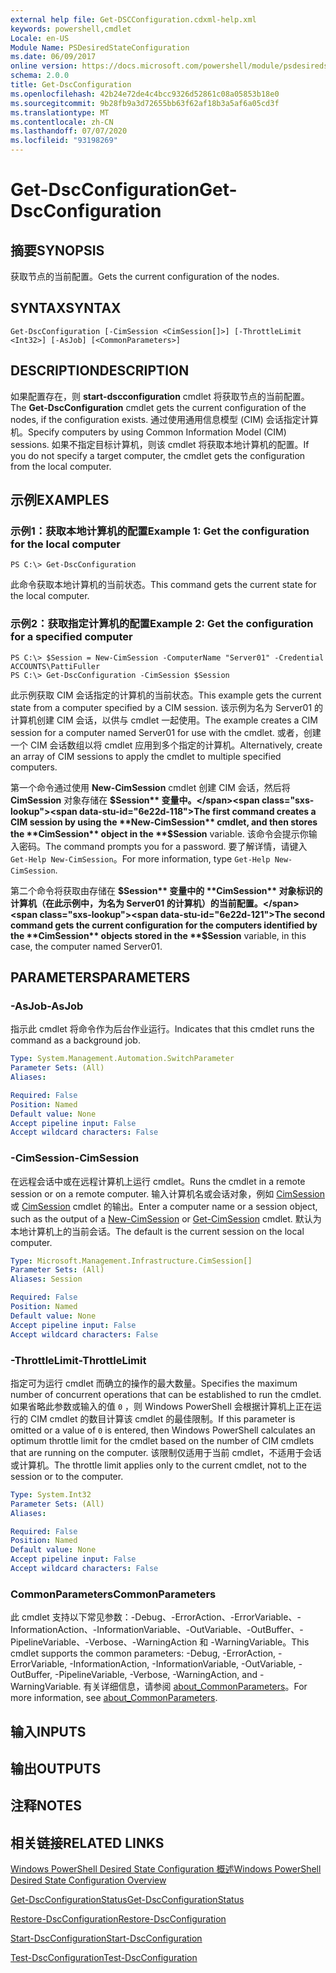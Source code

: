 ```yaml
---
external help file: Get-DSCConfiguration.cdxml-help.xml
keywords: powershell,cmdlet
Locale: en-US
Module Name: PSDesiredStateConfiguration
ms.date: 06/09/2017
online version: https://docs.microsoft.com/powershell/module/psdesiredstateconfiguration/get-dscconfiguration?view=powershell-5.1&WT.mc_id=ps-gethelp
schema: 2.0.0
title: Get-DscConfiguration
ms.openlocfilehash: 42b24e72de4c4bcc9326d52861c08a05853b18e0
ms.sourcegitcommit: 9b28fb9a3d72655bb63f62af18b3a5af6a05cd3f
ms.translationtype: MT
ms.contentlocale: zh-CN
ms.lasthandoff: 07/07/2020
ms.locfileid: "93198269"
---
```

# <span data-ttu-id="6e22d-103">Get-DscConfiguration</span><span class="sxs-lookup"><span data-stu-id="6e22d-103">Get-DscConfiguration</span></span>

## <span data-ttu-id="6e22d-104">摘要</span><span class="sxs-lookup"><span data-stu-id="6e22d-104">SYNOPSIS</span></span>
<span data-ttu-id="6e22d-105">获取节点的当前配置。</span><span class="sxs-lookup"><span data-stu-id="6e22d-105">Gets the current configuration of the nodes.</span></span>

## <span data-ttu-id="6e22d-106">SYNTAX</span><span class="sxs-lookup"><span data-stu-id="6e22d-106">SYNTAX</span></span>

```
Get-DscConfiguration [-CimSession <CimSession[]>] [-ThrottleLimit <Int32>] [-AsJob] [<CommonParameters>]
```

## <span data-ttu-id="6e22d-107">DESCRIPTION</span><span class="sxs-lookup"><span data-stu-id="6e22d-107">DESCRIPTION</span></span>
<span data-ttu-id="6e22d-108">如果配置存在，则 **start-dscconfiguration** cmdlet 将获取节点的当前配置。</span><span class="sxs-lookup"><span data-stu-id="6e22d-108">The **Get-DscConfiguration** cmdlet gets the current configuration of the nodes, if the configuration exists.</span></span>
<span data-ttu-id="6e22d-109">通过使用通用信息模型 (CIM) 会话指定计算机。</span><span class="sxs-lookup"><span data-stu-id="6e22d-109">Specify computers by using Common Information Model (CIM) sessions.</span></span>
<span data-ttu-id="6e22d-110">如果不指定目标计算机，则该 cmdlet 将获取本地计算机的配置。</span><span class="sxs-lookup"><span data-stu-id="6e22d-110">If you do not specify a target computer, the cmdlet gets the configuration from the local computer.</span></span>

## <span data-ttu-id="6e22d-111">示例</span><span class="sxs-lookup"><span data-stu-id="6e22d-111">EXAMPLES</span></span>

### <span data-ttu-id="6e22d-112">示例1：获取本地计算机的配置</span><span class="sxs-lookup"><span data-stu-id="6e22d-112">Example 1: Get the configuration for the local computer</span></span>

```
PS C:\> Get-DscConfiguration
```

<span data-ttu-id="6e22d-113">此命令获取本地计算机的当前状态。</span><span class="sxs-lookup"><span data-stu-id="6e22d-113">This command gets the current state for the local computer.</span></span>

### <span data-ttu-id="6e22d-114">示例2：获取指定计算机的配置</span><span class="sxs-lookup"><span data-stu-id="6e22d-114">Example 2: Get the configuration for a specified computer</span></span>

```
PS C:\> $Session = New-CimSession -ComputerName "Server01" -Credential ACCOUNTS\PattiFuller
PS C:\> Get-DscConfiguration -CimSession $Session
```

<span data-ttu-id="6e22d-115">此示例获取 CIM 会话指定的计算机的当前状态。</span><span class="sxs-lookup"><span data-stu-id="6e22d-115">This example gets the current state from a computer specified by a CIM session.</span></span>
<span data-ttu-id="6e22d-116">该示例为名为 Server01 的计算机创建 CIM 会话，以供与 cmdlet 一起使用。</span><span class="sxs-lookup"><span data-stu-id="6e22d-116">The example creates a CIM session for a computer named Server01 for use with the cmdlet.</span></span>
<span data-ttu-id="6e22d-117">或者，创建一个 CIM 会话数组以将 cmdlet 应用到多个指定的计算机。</span><span class="sxs-lookup"><span data-stu-id="6e22d-117">Alternatively, create an array of CIM sessions to apply the cmdlet to multiple specified computers.</span></span>

<span data-ttu-id="6e22d-118">第一个命令通过使用 **New-CimSession** cmdlet 创建 CIM 会话，然后将 **CimSession** 对象存储在 **$Session** 变量中。</span><span class="sxs-lookup"><span data-stu-id="6e22d-118">The first command creates a CIM session by using the **New-CimSession** cmdlet, and then stores the **CimSession** object in the **$Session** variable.</span></span>
<span data-ttu-id="6e22d-119">该命令会提示你输入密码。</span><span class="sxs-lookup"><span data-stu-id="6e22d-119">The command prompts you for a password.</span></span>
<span data-ttu-id="6e22d-120">要了解详情，请键入 `Get-Help New-CimSession`。</span><span class="sxs-lookup"><span data-stu-id="6e22d-120">For more information, type `Get-Help New-CimSession`.</span></span>

<span data-ttu-id="6e22d-121">第二个命令将获取由存储在 **$Session** 变量中的 **CimSession** 对象标识的计算机（在此示例中，为名为 Server01 的计算机）的当前配置。</span><span class="sxs-lookup"><span data-stu-id="6e22d-121">The second command gets the current configuration for the computers identified by the **CimSession** objects stored in the **$Session** variable, in this case, the computer named Server01.</span></span>

## <span data-ttu-id="6e22d-122">PARAMETERS</span><span class="sxs-lookup"><span data-stu-id="6e22d-122">PARAMETERS</span></span>

### <span data-ttu-id="6e22d-123">-AsJob</span><span class="sxs-lookup"><span data-stu-id="6e22d-123">-AsJob</span></span>
<span data-ttu-id="6e22d-124">指示此 cmdlet 将命令作为后台作业运行。</span><span class="sxs-lookup"><span data-stu-id="6e22d-124">Indicates that this cmdlet runs the command as a background job.</span></span>

```yaml
Type: System.Management.Automation.SwitchParameter
Parameter Sets: (All)
Aliases:

Required: False
Position: Named
Default value: None
Accept pipeline input: False
Accept wildcard characters: False
```

### <span data-ttu-id="6e22d-125">-CimSession</span><span class="sxs-lookup"><span data-stu-id="6e22d-125">-CimSession</span></span>
<span data-ttu-id="6e22d-126">在远程会话中或在远程计算机上运行 cmdlet。</span><span class="sxs-lookup"><span data-stu-id="6e22d-126">Runs the cmdlet in a remote session or on a remote computer.</span></span>
<span data-ttu-id="6e22d-127">输入计算机名或会话对象，例如 [CimSession](/powershell/module/cimcmdlets/new-cimsession) 或 [CimSession](/powershell/module/cimcmdlets/get-cimsession) cmdlet 的输出。</span><span class="sxs-lookup"><span data-stu-id="6e22d-127">Enter a computer name or a session object, such as the output of a [New-CimSession](/powershell/module/cimcmdlets/new-cimsession) or [Get-CimSession](/powershell/module/cimcmdlets/get-cimsession) cmdlet.</span></span>
<span data-ttu-id="6e22d-128">默认为本地计算机上的当前会话。</span><span class="sxs-lookup"><span data-stu-id="6e22d-128">The default is the current session on the local computer.</span></span>

```yaml
Type: Microsoft.Management.Infrastructure.CimSession[]
Parameter Sets: (All)
Aliases: Session

Required: False
Position: Named
Default value: None
Accept pipeline input: False
Accept wildcard characters: False
```

### <span data-ttu-id="6e22d-129">-ThrottleLimit</span><span class="sxs-lookup"><span data-stu-id="6e22d-129">-ThrottleLimit</span></span>
<span data-ttu-id="6e22d-130">指定可为运行 cmdlet 而确立的操作的最大数量。</span><span class="sxs-lookup"><span data-stu-id="6e22d-130">Specifies the maximum number of concurrent operations that can be established to run the cmdlet.</span></span>
<span data-ttu-id="6e22d-131">如果省略此参数或输入的值 `0` ，则 Windows PowerShell 会根据计算机上正在运行的 CIM cmdlet 的数目计算该 cmdlet 的最佳限制。</span><span class="sxs-lookup"><span data-stu-id="6e22d-131">If this parameter is omitted or a value of `0` is entered, then Windows PowerShell calculates an optimum throttle limit for the cmdlet based on the number of CIM cmdlets that are running on the computer.</span></span>
<span data-ttu-id="6e22d-132">该限制仅适用于当前 cmdlet，不适用于会话或计算机。</span><span class="sxs-lookup"><span data-stu-id="6e22d-132">The throttle limit applies only to the current cmdlet, not to the session or to the computer.</span></span>

```yaml
Type: System.Int32
Parameter Sets: (All)
Aliases:

Required: False
Position: Named
Default value: None
Accept pipeline input: False
Accept wildcard characters: False
```

### <span data-ttu-id="6e22d-133">CommonParameters</span><span class="sxs-lookup"><span data-stu-id="6e22d-133">CommonParameters</span></span>
<span data-ttu-id="6e22d-134">此 cmdlet 支持以下常见参数：-Debug、-ErrorAction、-ErrorVariable、-InformationAction、-InformationVariable、-OutVariable、-OutBuffer、-PipelineVariable、-Verbose、-WarningAction 和 -WarningVariable。</span><span class="sxs-lookup"><span data-stu-id="6e22d-134">This cmdlet supports the common parameters: -Debug, -ErrorAction, -ErrorVariable, -InformationAction, -InformationVariable, -OutVariable, -OutBuffer, -PipelineVariable, -Verbose, -WarningAction, and -WarningVariable.</span></span> <span data-ttu-id="6e22d-135">有关详细信息，请参阅 [about_CommonParameters](https://go.microsoft.com/fwlink/?LinkID=113216)。</span><span class="sxs-lookup"><span data-stu-id="6e22d-135">For more information, see [about_CommonParameters](https://go.microsoft.com/fwlink/?LinkID=113216).</span></span>

## <span data-ttu-id="6e22d-136">输入</span><span class="sxs-lookup"><span data-stu-id="6e22d-136">INPUTS</span></span>

## <span data-ttu-id="6e22d-137">输出</span><span class="sxs-lookup"><span data-stu-id="6e22d-137">OUTPUTS</span></span>

## <span data-ttu-id="6e22d-138">注释</span><span class="sxs-lookup"><span data-stu-id="6e22d-138">NOTES</span></span>

## <span data-ttu-id="6e22d-139">相关链接</span><span class="sxs-lookup"><span data-stu-id="6e22d-139">RELATED LINKS</span></span>

[<span data-ttu-id="6e22d-140">Windows PowerShell Desired State Configuration 概述</span><span class="sxs-lookup"><span data-stu-id="6e22d-140">Windows PowerShell Desired State Configuration Overview</span></span>](/powershell/scripting/dsc/overview/dscforengineers)

[<span data-ttu-id="6e22d-141">Get-DscConfigurationStatus</span><span class="sxs-lookup"><span data-stu-id="6e22d-141">Get-DscConfigurationStatus</span></span>](Get-DscConfigurationStatus.md)

[<span data-ttu-id="6e22d-142">Restore-DscConfiguration</span><span class="sxs-lookup"><span data-stu-id="6e22d-142">Restore-DscConfiguration</span></span>](Restore-DscConfiguration.md)

[<span data-ttu-id="6e22d-143">Start-DscConfiguration</span><span class="sxs-lookup"><span data-stu-id="6e22d-143">Start-DscConfiguration</span></span>](Start-DscConfiguration.md)

[<span data-ttu-id="6e22d-144">Test-DscConfiguration</span><span class="sxs-lookup"><span data-stu-id="6e22d-144">Test-DscConfiguration</span></span>](Test-DscConfiguration.md)
